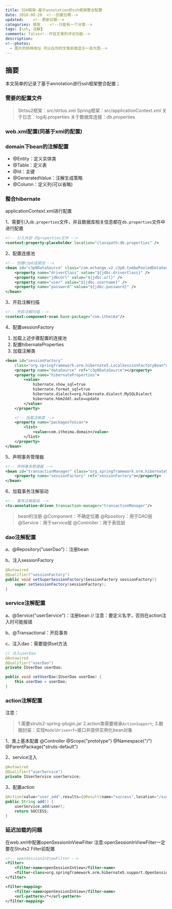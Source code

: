 ```yaml
---
title: SSH框架-基于annotation的ssh框架整合配置   
date: 2018-08-28  <!--创建日期-->
updated: 	<!--更新日期-->
categories: 框架    <!--只能有一个分类-->  
tags: [ssh, 注解]
comments: false<!--开启文章的评论功能-->
description: 
<!--photos:
  - 图片的网络地址 可以在你的文章前面显示一张大图-->
---
```


## 摘要

本文简单的记录了基于annotation进行ssh框架整合配置；

### 需要的配置文件
>Strtsu2框架：src/strtus.xml
>Spring框架：src/applicationContext.xml
>关于日志：log4j.properties
>关于数据库连接：db.properties

<!-- more --> 

### web.xml配置(同基于xml的配置)

### domain下bean的注解配置
* @Entity：定义实体类
* @Table：定义表
* @Id：主键
* @GeneratedValue：注解生成策略
* @Column：定义列(可以省略)

### 整合hibernate
applicationContext.xml进行配置

1、需要引入`db.properties`文件，并且数据库相关信息都在`db.properties`文件中进行配置
```xml
<!-- 引入外部 的properties文件 -->
<context:property-placeholder location="classpath:db.properties" />
```
2、配置连接池
```xml
<!-- 创建c3p0连接池 -->
<bean id="c3p0DataSource" class="com.mchange.v2.c3p0.ComboPooledDataSource">
	<property name="driverClass" value="${jdbc.driverClass}" />
	<property name="jdbcUrl" value="${jdbc.url}" />
	<property name="user" value="${jdbc.username}" />
	<property name="password" value="${jdbc.password}" />
</bean>
```
3、开启注解扫描
```xml
<!-- 开启注解扫描 -->
<context:component-scan base-package="com.itheima"/>
```
4、配置sessionFactory
1. 加载上述步骤配置的连接池
2. 配置hibernateProperties
3. 加载注解类
```xml
<bean id="sessionFactory"
	class="org.springframework.orm.hibernate5.LocalSessionFactoryBean">
	<property name="dataSource" ref="c3p0DataSource"></property>
	<property name="hibernateProperties">
		<value>
			hibernate.show_sql=true
			hibernate.format_sql=true
			hibernate.dialect=org.hibernate.dialect.MySQLDialect
			hibernate.hbm2ddl.auto=update
		</value>
	</property>

	<!-- 加载注解类 -->
	<property name="packagesToScan">
		<list>
			<value>com.itheima.domain</value>
		</list>
	</property>
</bean>
```
5、声明事务管理器
```xml
<!-- 声明事务管理器 -->
<bean id="transactionManager" class="org.springframework.orm.hibernate5.HibernateTransactionManager">
	<property name="sessionFactory" ref="sessionFactory"></property>
</bean>
```
6、加载事务注解驱动
```xml
<!-- 事务注解驱动 -->
<tx:annotation-driven transaction-manager="transactionManager"/>
```
> bean的注册
@Component：不确定位置
@Rpository：用于DAO层
@Service：用于service层
@Controller：用于表现层

### dao注解配置
a、@Repository("userDao")：注册bean

b、注入sessionFactory
```java
@Autowired
@Qualifier("sessionFactory")
public void setSuperSessionFactory(SessionFactory sessionFactory){
	super.setSessionFactory(sessionFactory);
}
```
### service注解配置
a、@Service("userService")：注册bean	// 注意：要定义名字，否则在action注入时可能报错

b、@Transactional：开启事务

c、注入dao：需要提供set方法
```java
// 注入userDao
@Autowired
@Qualifier("userDao")
private IUserDao userDao;

public void setUserDao(IUserDao userDao) {
	this.userDao = userDao;
}
```
### action注解配置
注意：
> 1.需要struts2-spring-plugin.jar
> 2.action类需要继承`ActionSupport`;
> 3.数据封装：实现`ModelDriven<T>`接口并提供实例化bean对象

1、类上基本配置
	@Controller
	@Scope("prototype")
	@Namespace("/")
	@ParentPackage("struts-default")

2、service注入
```java
@Autowired
@Qualifier("userService")
private IUserService userService;
```
3、配置action
```java
@Action(value="user_add",results={@Result(name="success",location="/success.jsp")})
public String add() {
	userService.add(user);
	return SUCCESS;
}
```
### 延迟加载的问题
在web.xml中配置openSessionInViewFilter
注意:openSessionInViewFilter一定要在Struts2 Filter前配置
	
```xml
<!-- openSessionInViewFilter -->
<filter>
	<filter-name>openSessionInView</filter-name>
	<filter-class>org.springframework.orm.hibernate5.support.OpenSessionInViewFilter</filter-class>
</filter>

<filter-mapping>
	<filter-name>openSessionInView</filter-name>
	<url-pattern>/*</url-pattern>
</filter-mapping>
```